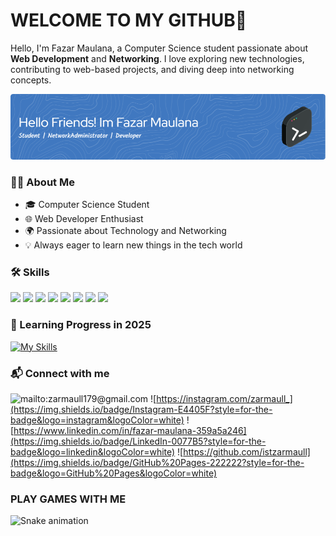 # WELCOME TO MY GITHUB👋

Hello, I'm Fazar Maulana, a Computer Science student passionate about **Web Development** and **Networking**. I love exploring new technologies, contributing to web-based projects, and diving deep into networking concepts.

![Fazar's Learning Journey](img/github-header-image.png)

### 👨‍💻 About Me
- 🎓 Computer Science Student
- 🌐 Web Developer Enthusiast
- 🌍 Passionate about Technology and Networking
- 💡 Always eager to learn new things in the tech world

### 🛠️ Skills
<img src="https://img.shields.io/badge/HTML5-E34F26?style=for-the-badge&logo=html5&logoColor=white" /> <img src="https://img.shields.io/badge/CSS3-1572B6?style=for-the-badge&logo=css3&logoColor=white"> <img src="https://img.shields.io/badge/JavaScript-323330?style=for-the-badge&logo=javascript&logoColor=F7DF1E"> <img src="https://img.shields.io/badge/PHP-777BB4?style=for-the-badge&logo=php&logoColor=white"/> <img src="https://img.shields.io/badge/Dart-0175C2?style=for-the-badge&logo=dart&logoColor=white"> <img src="https://img.shields.io/badge/Laravel-FF2D20?style=for-the-badge&logo=laravel&logoColor=white" /> <img src ="https://img.shields.io/badge/MongoDB-4EA94B?style=for-the-badge&logo=mongodb&logoColor=white"> <img src="https://img.shields.io/badge/MySQL-005C84?style=for-the-badge&logo=mysql&logoColor=white">

### 🚀 Learning Progress in 2025
[![My Skills](https://skillicons.dev/icons?i=flutter,vue,react,express,nodejs,kubernetes,next,kotlin,typescript&theme=dark)](https://skillicons.dev)


### 📬 Connect with me
![mailto:zarmaull179@gmail.com](https://img.shields.io/badge/Gmail-D14836?style=for-the-badge&logo=gmail&logoColor=white) ![https://instagram.com/zarmaull_](https://img.shields.io/badge/Instagram-E4405F?style=for-the-badge&logo=instagram&logoColor=white) ![https://www.linkedin.com/in/fazar-maulana-359a5a246](https://img.shields.io/badge/LinkedIn-0077B5?style=for-the-badge&logo=linkedin&logoColor=white) ![https://github.com/istzarmaull](https://img.shields.io/badge/GitHub%20Pages-222222?style=for-the-badge&logo=GitHub%20Pages&logoColor=white)

### PLAY GAMES WITH ME 
<img src="https://raw.githubusercontent.com/maurodesouza/maurodesouza/output/snake.svg" alt="Snake animation" />
